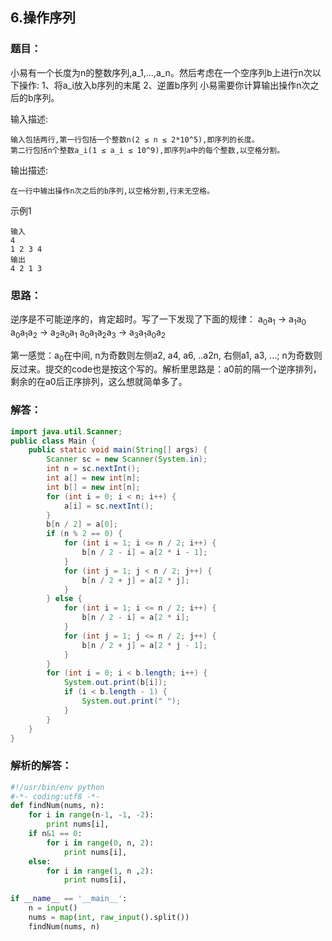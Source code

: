 ## 6.操作序列
### 题目：
小易有一个长度为n的整数序列,a_1,...,a_n。然后考虑在一个空序列b上进行n次以下操作:
1、将a_i放入b序列的末尾
2、逆置b序列
小易需要你计算输出操作n次之后的b序列。

输入描述:
```
输入包括两行,第一行包括一个整数n(2 ≤ n ≤ 2*10^5),即序列的长度。
第二行包括n个整数a_i(1 ≤ a_i ≤ 10^9),即序列a中的每个整数,以空格分割。
```
输出描述:
```
在一行中输出操作n次之后的b序列,以空格分割,行末无空格。
```
示例1
```
输入
4
1 2 3 4
输出
4 2 1 3
```

### 思路：
逆序是不可能逆序的，肯定超时。写了一下发现了下面的规律：
a<sub>0</sub>a<sub>1</sub> -> a<sub>1</sub>a<sub>0</sub>
a<sub>0</sub>a<sub>1</sub>a<sub>2</sub> -> a<sub>2</sub>a<sub>0</sub>a<sub>1</sub>
a<sub>0</sub>a<sub>1</sub>a<sub>2</sub>a<sub>3</sub> -> a<sub>3</sub>a<sub>1</sub>a<sub>0</sub>a<sub>2</sub>

第一感觉：a<sub>0</sub>在中间, n为奇数则左侧a2, a4, a6, ..a2n, 右侧a1, a3, ...; n为奇数则反过来。提交的code也是按这个写的。解析里思路是：a0前的隔一个逆序排列，剩余的在a0后正序排列，这么想就简单多了。

### 解答：
```java
import java.util.Scanner;
public class Main {
    public static void main(String[] args) {
        Scanner sc = new Scanner(System.in);
        int n = sc.nextInt();
        int a[] = new int[n];
        int b[] = new int[n];
        for (int i = 0; i < n; i++) {
            a[i] = sc.nextInt();
        }
        b[n / 2] = a[0];
        if (n % 2 == 0) {
            for (int i = 1; i <= n / 2; i++) {
                b[n / 2 - i] = a[2 * i - 1];
            }
            for (int j = 1; j < n / 2; j++) {
                b[n / 2 + j] = a[2 * j];
            }
        } else {
            for (int i = 1; i <= n / 2; i++) {
                b[n / 2 - i] = a[2 * i];
            }
            for (int j = 1; j <= n / 2; j++) {
                b[n / 2 + j] = a[2 * j - 1];
            }
        }
        for (int i = 0; i < b.length; i++) {
            System.out.print(b[i]);
            if (i < b.length - 1) {
                System.out.print(" ");
            }
        }
    }
}
```
### 解析的解答：
```python
#!/usr/bin/env python
#-*- coding:utf8 -*-
def findNum(nums, n):
    for i in range(n-1, -1, -2):
        print nums[i],
    if n&1 == 0:
        for i in range(0, n, 2):
            print nums[i],
    else:
        for i in range(1, n ,2):
            print nums[i],
  
if __name__ == '__main__':
    n = input()
    nums = map(int, raw_input().split())
    findNum(nums, n)
```